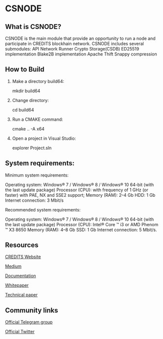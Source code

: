 # CSNODE
## What is CSNODE?
CSNODE is the main module that provide an opportunity to run a node and participate in CREDITS blockhain network.
CSNODE includes several submodules:
API 
Network 
Runner 
Crypto 
Storage(CSDB)
ED25519 implementation 
Blake2B implementation
Apache Thift 
Snappy compression 
## How to Build
1) Make a directory build64:

	mkdir build64
2) Change directory:

	cd build64 
3) Run a CMAKE command:

	cmake .. -A x64
4) Open a project in Visual Studio:

	explorer Project.sln

## System requirements:
Minimum system requirements:

Operating system: Windows® 7 / Windows® 8 / Windows® 10 64-bit (with the last update package)
Processor (CPU): with frequency of 1 GHz (or faster) with PAE, NX and SSE2 support;
Memory (RAM): 2–4 Gb
HDD: 1 Gb
Internet connection: 3 Mbit/s

Recommended system requirements:

Operating system: Windows® 7 / Windows® 8 / Windows® 10 64-bit (with the last update package)
Processor (CPU): Intel® Core ™ i3 or AMD Phenom ™ X3 8650
Memory (RAM): 4–8 Gb
SSD: 1 Gb
Internet connection: 5 Mbit/s.

## Resources
[CREDITS Website](https://credits.com//)

[Medium](https://medium.com/@credits)

[Documentation](https://github.com/CREDITSCOM/DOCUMENTATION)

[Whitepaper](https://github.com/CREDITSCOM/DOCUMENTATION/blob/master/WhitePaper%20CREDITS%20Eng.pdf)

[Technical paper](https://github.com/CREDITSCOM/DOCUMENTATION/blob/master/TechnicalPaper%20CREDITS%20Eng.pdf)

## Community links
[Official Telegram group](https://t.me/creditscom)

[Official Twitter](https://twitter.com/creditscom)
